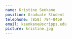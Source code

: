 ```yaml
---
name: Kristine Senkane
position: Graduate Student
telephone: (858) 784-8469
email: ksenkane@scripps.edu
picture: kristine.jpg
---
```

